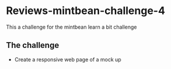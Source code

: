 # Reviews-mintbean-challenge-4
This a challenge for the mintbean learn a bit challenge
## The challenge
* Create a responsive web page of a mock up
